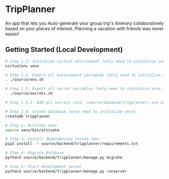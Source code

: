 # TripPlanner
An app that lets you Auto-generate your group trip's itinerary collaboratively based on your places of interest. Planning a vacation with friends was never easier!

## Getting Started (Local Development)

```bash
# Step 1.1: Initialize virtual environment (only need to initialize once)
virtualenv venv

# Step 1.2: Export all environment variables (only need to initialize once)
. ./source/env.sh

# Step 1.3: Export all secret variables (only need to initialize once. DON'T ADD THEM TO GIT!!!!)
. ./source/secrets.sh

# Step 1.3.1: Add all secrets into ./source/backend/tripplanner/.env and don't add them to GIT!

# Step 1.4: Create database (only need to initialize once)
createdb tripplanner

# Step 2: Activate venv
source venv/bin/activate

# Step 3: Install dependencies inside venv
pip3 install -r source/backend/tripplanner/requirements.txt

# Step 4: Migrate database
python3 source/backend/tripplanner/manage.py migrate

# Step 5: Start development server
python3 source/backend/tripplanner/manage.py runserver
```